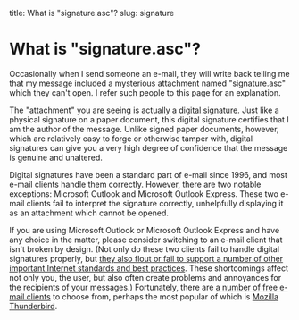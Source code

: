 title: What is "signature.asc"?
slug: signature

# What is "signature.asc"?

Occasionally when I send someone an e-mail, they will write back telling me
that my message included a mysterious attachment named "signature.asc" which
they can't open. I refer such people to this page for an explanation.

The "attachment" you are seeing is actually a [digital
signature](https://en.wikipedia.org/wiki/digital_signature). Just like a
physical signature on a paper document, this digital signature certifies that
I am the author of the message. Unlike signed paper documents, however, which
are relatively easy to forge or otherwise tamper with, digital signatures can
give you a very high degree of confidence that the message is genuine and
unaltered.

Digital signatures have been a standard part of e-mail since 1996, and most
e-mail clients handle them correctly. However, there are two notable
exceptions: Microsoft Outlook and Microsoft Outlook Express.  These two e-mail
clients fail to interpret the signature correctly, unhelpfully displaying it
as an attachment which cannot be opened.

If you are using Microsoft Outlook or Microsoft Outlook Express and have any
choice in the matter, please consider switching to an e-mail client that isn't
broken by design. (Not only do these two clients fail to handle digital
signatures properly, but [they also flout or fail to support a number of other
important Internet standards and best
practices](https://en.wikipedia.org/wiki/Outlook_Express#Criticism). These
shortcomings affect not only you, the user, but also often create problems and
annoyances for the recipients of your messages.) Fortunately, there are [a
number of free e-mail
clients](https://en.wikipedia.org/wiki/Comparison_of_e-mail_clients) to choose
from, perhaps the most popular of which is [Mozilla
Thunderbird](http://www.mozilla.org/en-US/thunderbird/).
